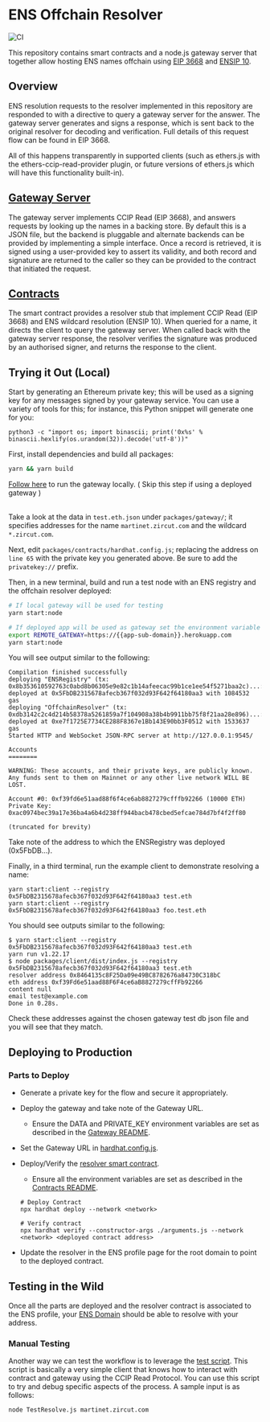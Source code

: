 # ENS Offchain Resolver

![CI](https://github.com/ensdomains/offchain-resolver/actions/workflows/main.yml/badge.svg)

This repository contains smart contracts and a node.js gateway server that together allow hosting ENS names offchain using [EIP 3668](https://eips.ethereum.org/EIPS/eip-3668) and [ENSIP 10](https://docs.ens.domains/ens-improvement-proposals/ensip-10-wildcard-resolution).

## Overview

ENS resolution requests to the resolver implemented in this repository are responded to with a directive to query a gateway server for the answer. The gateway server generates and signs a response, which is sent back to the original resolver for decoding and verification. Full details of this request flow can be found in EIP 3668.

All of this happens transparently in supported clients (such as ethers.js with the ethers-ccip-read-provider plugin, or future versions of ethers.js which will have this functionality built-in).

## [Gateway Server](packages/gateway)

The gateway server implements CCIP Read (EIP 3668), and answers requests by looking up the names in a backing store. By default this is a JSON file, but the backend is pluggable and alternate backends can be provided by implementing a simple interface. Once a record is retrieved, it is signed using a user-provided key to assert its validity, and both record and signature are returned to the caller so they can be provided to the contract that initiated the request.

## [Contracts](packages/contracts)

The smart contract provides a resolver stub that implement CCIP Read (EIP 3668) and ENS wildcard resolution (ENSIP 10). When queried for a name, it directs the client to query the gateway server. When called back with the gateway server response, the resolver verifies the signature was produced by an authorised signer, and returns the response to the client.

## Trying it Out (Local)

Start by generating an Ethereum private key; this will be used as a signing key for any messages signed by your gateway service. You can use a variety of tools for this; for instance, this Python snippet will generate one for you:

```
python3 -c "import os; import binascii; print('0x%s' % binascii.hexlify(os.urandom(32)).decode('utf-8'))"
```

First, install dependencies and build all packages:

```bash
yarn && yarn build
```

[Follow here](https://github.com/ensdomains/offchain-resolver/blob/main/packages/gateway/README.md) to run the gateway locally. ( Skip this step if using a deployed gateway )
<br/><br/>

Take a look at the data in `test.eth.json` under `packages/gateway/`; it specifies addresses for the name `martinet.zircut.com` and the wildcard `*.zircut.com`.

Next, edit `packages/contracts/hardhat.config.js`; replacing the address on `line 65` with the private key you generated above. Be sure to add the `privatekey://` prefix.

Then, in a new terminal, build and run a test node with an ENS registry and the offchain resolver deployed:

```bash
# If local gateway will be used for testing
yarn start:node

# If deployed app will be used as gateway set the environment variable for the contracts to use
export REMOTE_GATEWAY=https://{{app-sub-domain}}.herokuapp.com
yarn start:node
```

You will see output similar to the following:

```
Compilation finished successfully
deploying "ENSRegistry" (tx: 0x8b353610592763c0abd8b06305e9e82c1b14afeecac99b1ce1ee54f5271baa2c)...: deployed at 0x5FbDB2315678afecb367f032d93F642f64180aa3 with 1084532 gas
deploying "OffchainResolver" (tx: 0xdb3142c2c4d214b58378a5261859a7f104908a38b4b9911bb75f8f21aa28e896)...: deployed at 0xe7f1725E7734CE288F8367e1Bb143E90bb3F0512 with 1533637 gas
Started HTTP and WebSocket JSON-RPC server at http://127.0.0.1:9545/

Accounts
========

WARNING: These accounts, and their private keys, are publicly known.
Any funds sent to them on Mainnet or any other live network WILL BE LOST.

Account #0: 0xf39fd6e51aad88f6f4ce6ab8827279cfffb92266 (10000 ETH)
Private Key: 0xac0974bec39a17e36ba4a6b4d238ff944bacb478cbed5efcae784d7bf4f2ff80

(truncated for brevity)
```

Take note of the address to which the ENSRegistry was deployed (0x5FbDB...).

Finally, in a third terminal, run the example client to demonstrate resolving a name:

```
yarn start:client --registry 0x5FbDB2315678afecb367f032d93F642f64180aa3 test.eth
yarn start:client --registry 0x5FbDB2315678afecb367f032d93F642f64180aa3 foo.test.eth
```

You should see outputs similar to the following:

```
$ yarn start:client --registry 0x5FbDB2315678afecb367f032d93F642f64180aa3 test.eth
yarn run v1.22.17
$ node packages/client/dist/index.js --registry 0x5FbDB2315678afecb367f032d93F642f64180aa3 test.eth
resolver address 0x8464135c8F25Da09e49BC8782676a84730C318bC
eth address 0xf39Fd6e51aad88F6F4ce6aB8827279cffFb92266
content null
email test@example.com
Done in 0.28s.
```

Check these addresses against the chosen gateway test db json file and you will see that they match.

## Deploying to Production

### Parts to Deploy

- Generate a private key for the flow and secure it appropriately.
- Deploy the gateway and take note of the Gateway URL.
  - Ensure the DATA and PRIVATE_KEY environment variables are set as described in the [Gateway README](packages/gateway/README.md).
- Set the Gateway URL in [hardhat.config.js](packages/contracts/hardhat.config.js).
- Deploy/Verify the [resolver smart contract](packages/contracts).
  - Ensure all the environment variables are set as described in the [Contracts README](packages/contracts/README.md).
  ```
  # Deploy Contract
  npx hardhat deploy --network <network>

  # Verify contract
  npx hardhat verify --constructor-args ./arguments.js --network <network> <deployed contract address>
  ```

- Update the resolver in the ENS profile page for the root domain to point to the deployed contract.

## Testing in the Wild

Once all the parts are deployed and the resolver contract is associated to the ENS profile, your [ENS Domain](https://app.ens.domains/) should be able to resolve with your address.

### Manual Testing

Another way we can test the workflow is to leverage the [test script](packages/contracts/postDeploymentTest/TestResolve.js). This script is basically a very simple client that 
knows how to interact with contract and gateway using the CCIP Read Protocol. You can use this script to try and debug specific aspects of the process. A sample input is as follows:

```
node TestResolve.js martinet.zircut.com
```